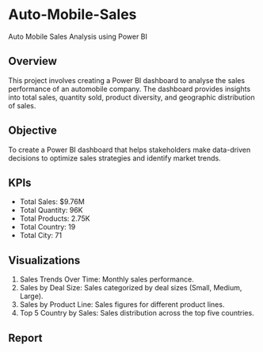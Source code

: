 # Auto-Mobile-Sales
Auto Mobile Sales Analysis using Power BI
## Overview
This project involves creating a Power BI dashboard to analyse the sales performance of an automobile company. The dashboard provides insights into total sales, quantity sold, product diversity, and geographic distribution of sales.

## Objective
To create a Power BI dashboard that helps stakeholders make data-driven decisions to optimize sales strategies and identify market trends.

## KPIs
- Total Sales: $9.76M
- Total Quantity: 96K
- Total Products: 2.75K
- Total Country: 19
- Total City: 71

## Visualizations
1. Sales Trends Over Time: Monthly sales performance.
2. Sales by Deal Size: Sales categorized by deal sizes (Small, Medium, Large).
3. Sales by Product Line: Sales figures for different product lines.
4. Top 5 Country by Sales: Sales distribution across the top five countries.

## Report
